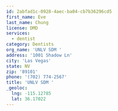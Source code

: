```yaml
---
id: 2abfad1c-0928-4aec-ba04-cb7b36296cd5
first_name: Eve
last_name: Chung
license: DMD
services:
  - dentist
category: Dentists
org_name: 'UNLV SDM '
address: '1001 Shadow Ln'
city: 'Las Vegas'
state: NV
zip: '89101'
phone: '(702) 774-2567'
title: 'UNLV SDM '
_geoloc:
  lng: -115.12785
  lat: 36.17022
---
```


